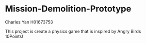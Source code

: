 # Mission-Demolition-Prototype
Charles Yan H01673753

This project is create a physics game that is inspired by Angry Birds 
10Points!
